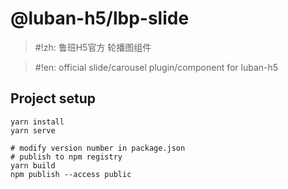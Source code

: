# @luban-h5/lbp-slide
> #!zh: 鲁班H5官方 轮播图组件

> #!en: official slide/carousel plugin/component for luban-h5

## Project setup
```
yarn install
yarn serve

# modify version number in package.json
# publish to npm registry
yarn build
npm publish --access public
```
